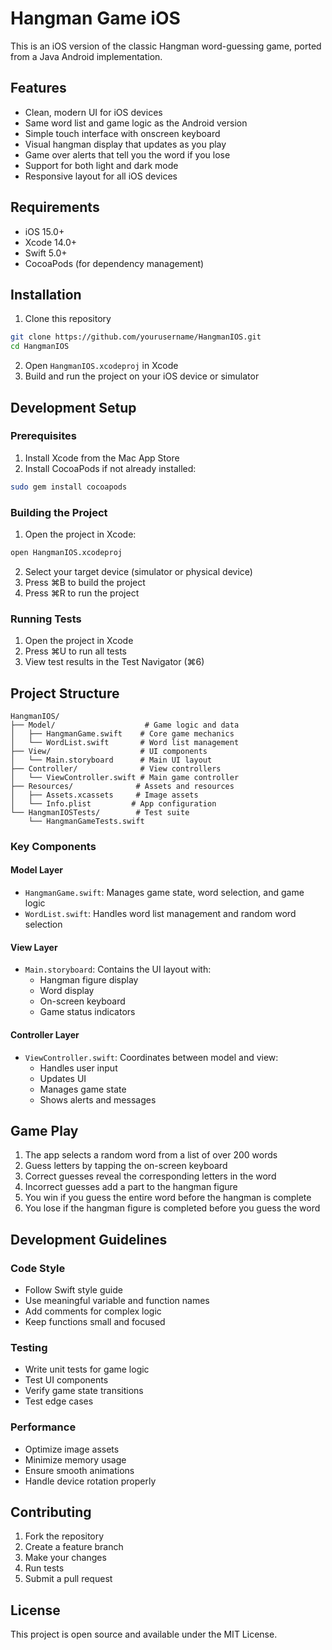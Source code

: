 # Hangman Game iOS

This is an iOS version of the classic Hangman word-guessing game, ported from a Java Android implementation.

## Features

- Clean, modern UI for iOS devices
- Same word list and game logic as the Android version
- Simple touch interface with onscreen keyboard
- Visual hangman display that updates as you play
- Game over alerts that tell you the word if you lose
- Support for both light and dark mode
- Responsive layout for all iOS devices

## Requirements

- iOS 15.0+
- Xcode 14.0+
- Swift 5.0+
- CocoaPods (for dependency management)

## Installation

1. Clone this repository
```bash
git clone https://github.com/yourusername/HangmanIOS.git
cd HangmanIOS
```

2. Open `HangmanIOS.xcodeproj` in Xcode
3. Build and run the project on your iOS device or simulator

## Development Setup

### Prerequisites

1. Install Xcode from the Mac App Store
2. Install CocoaPods if not already installed:
```bash
sudo gem install cocoapods
```

### Building the Project

1. Open the project in Xcode:
```bash
open HangmanIOS.xcodeproj
```

2. Select your target device (simulator or physical device)
3. Press ⌘B to build the project
4. Press ⌘R to run the project

### Running Tests

1. Open the project in Xcode
2. Press ⌘U to run all tests
3. View test results in the Test Navigator (⌘6)

## Project Structure

```
HangmanIOS/
├── Model/                    # Game logic and data
│   ├── HangmanGame.swift    # Core game mechanics
│   └── WordList.swift       # Word list management
├── View/                    # UI components
│   └── Main.storyboard      # Main UI layout
├── Controller/              # View controllers
│   └── ViewController.swift # Main game controller
├── Resources/              # Assets and resources
│   ├── Assets.xcassets     # Image assets
│   └── Info.plist         # App configuration
└── HangmanIOSTests/        # Test suite
    └── HangmanGameTests.swift
```

### Key Components

#### Model Layer
- `HangmanGame.swift`: Manages game state, word selection, and game logic
- `WordList.swift`: Handles word list management and random word selection

#### View Layer
- `Main.storyboard`: Contains the UI layout with:
  - Hangman figure display
  - Word display
  - On-screen keyboard
  - Game status indicators

#### Controller Layer
- `ViewController.swift`: Coordinates between model and view:
  - Handles user input
  - Updates UI
  - Manages game state
  - Shows alerts and messages

## Game Play

1. The app selects a random word from a list of over 200 words
2. Guess letters by tapping the on-screen keyboard
3. Correct guesses reveal the corresponding letters in the word
4. Incorrect guesses add a part to the hangman figure
5. You win if you guess the entire word before the hangman is complete
6. You lose if the hangman figure is completed before you guess the word

## Development Guidelines

### Code Style
- Follow Swift style guide
- Use meaningful variable and function names
- Add comments for complex logic
- Keep functions small and focused

### Testing
- Write unit tests for game logic
- Test UI components
- Verify game state transitions
- Test edge cases

### Performance
- Optimize image assets
- Minimize memory usage
- Ensure smooth animations
- Handle device rotation properly

## Contributing

1. Fork the repository
2. Create a feature branch
3. Make your changes
4. Run tests
5. Submit a pull request

## License

This project is open source and available under the MIT License. 